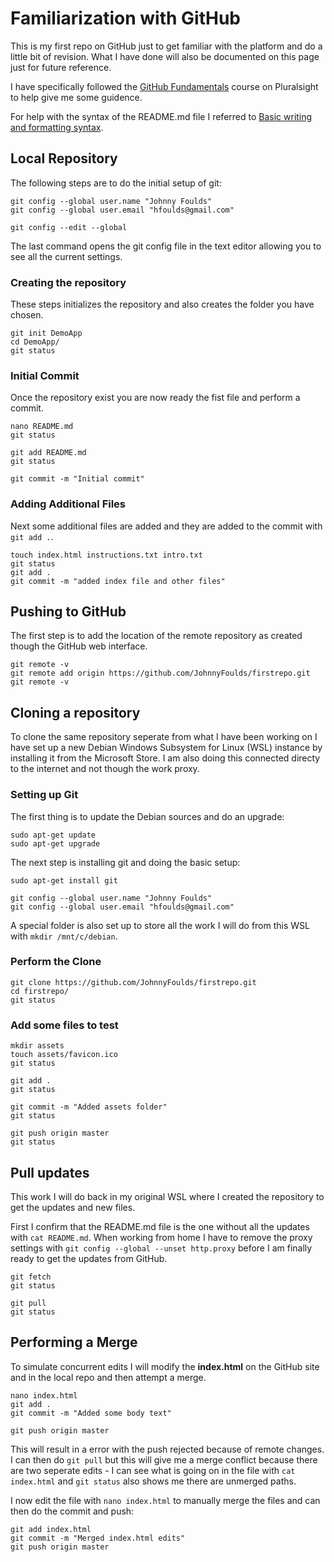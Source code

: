 # Familiarization with GitHub

This is my first repo on GitHub just to get familiar with the platform and do a little bit of revision. What I have done will also be documented on this page just for future reference.

I have specifically followed the [GitHub Fundamentals](https://app.pluralsight.com/library/courses/github-fundamentals) course on Pluralsight to help give me some guidence.

For help with the syntax of the README.md file I referred to [Basic writing and formatting syntax](https://help.github.com/en/articles/basic-writing-and-formatting-syntax).

## Local Repository
The following steps are to do the initial setup of git:
```
git config --global user.name "Johnny Foulds"
git config --global user.email "hfoulds@gmail.com"

git config --edit --global
```

The last command opens the git config file in the text editor allowing you to see all the current settings.

### Creating the repository
These steps initializes the repository and also creates the folder you have chosen.
```
git init DemoApp
cd DemoApp/
git status
```

### Initial Commit
Once the repository exist you are now ready the fist file and perform a commit.
```
nano README.md
git status

git add README.md
git status

git commit -m "Initial commit"
```

### Adding Additional Files
Next some additional files are added and they are added to the commit with `git add .`.
```
touch index.html instructions.txt intro.txt
git status 
git add .
git commit -m "added index file and other files"
```

## Pushing to GitHub
The first step is to add the location of the remote repository as created though the GitHub web interface.
```
git remote -v
git remote add origin https://github.com/JohnnyFoulds/firstrepo.git
git remote -v
```

## Cloning a repository
To clone the same repository seperate from what I have been working on I have set up a new Debian Windows Subsystem for Linux (WSL) instance by installing it from the Microsoft Store. I am also doing this connected directy to the internet and not though the work proxy.

### Setting up Git
The first thing is to update the Debian sources and do an upgrade:
```
sudo apt-get update
sudo apt-get upgrade
```

The next step is installing git and doing the basic setup:
```
sudo apt-get install git

git config --global user.name "Johnny Foulds"
git config --global user.email "hfoulds@gmail.com"
```

A special folder is also set up to store all the work I will do from this WSL with `mkdir /mnt/c/debian`.

### Perform the Clone
```
git clone https://github.com/JohnnyFoulds/firstrepo.git
cd firstrepo/
git status
```

### Add some files to test
```
mkdir assets
touch assets/favicon.ico
git status

git add .
git status

git commit -m "Added assets folder"
git status

git push origin master
git status
```

## Pull updates
This work I will do back in my original WSL where I created the repository to get the updates and new files.

First I confirm that the README.md file is the one without all the updates with `cat README.md`.  When working from home I have to remove the proxy settings with `git config --global --unset http.proxy` before I am finally ready to get the updates from GitHub.

```
git fetch
git status

git pull
git status
```

## Performing a Merge
To simulate concurrent edits I will modify the __index.html__ on the GitHub site and in the local repo and then attempt a merge.

```
nano index.html
git add .
git commit -m "Added some body text"

git push origin master
```

This will result in a error with the push rejected because of remote changes. I can then do `git pull` but this will give me a merge conflict because there are two seperate edits - I can see what is going on in the file with `cat index.html` and `git status` also shows me there are unmerged paths.

I now edit the file with `nano index.html` to manually merge the files and can then do the commit and push:
```
git add index.html
git commit -m "Merged index.html edits"
git push origin master
```
